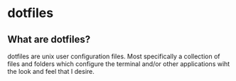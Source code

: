# dotfiles

## What are dotfiles?

dotfiles are unix user configuration files.  Most specifically a collection of files and folders which configure the terminal and/or other applications wiht the look and feel that I desire. 
